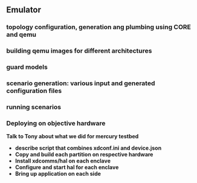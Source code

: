 ## Emulator

### topology configuration, generation ang plumbing using CORE and qemu

### building qemu images for different architectures

### guard models

### scenario generation: various input and generated configuration files

### running scenarios

### Deploying on objective hardware

**Talk to Tony about what we did for mercury testbed**
- **describe script that combines xdconf.ini and device.json**
- **Copy and build each partition on respective hardware**
- **Install xdcomms/hal on each enclave**
- **Configure and start hal for each enclave**
- **Bring up application on each side**
